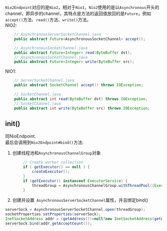 `Nio2Endpoint`对应的是`Nio2`，相对于`Nio1`，`Nio2`使用的是以`Asynchronous`开头的channel，即异步的channel，其特点是方法的返回值放回的是`Future`，例如`accept()`方法、`read()`方法、`write()`方法。</br>
NIO2:
```java
    // AsynchronousServerSocketChannel.java
    public abstract Future<AsynchronousSocketChannel> accept();

    // AsynchronousSocketChannel.java
    public abstract Future<Integer> read(ByteBuffer dst);
    // AsynchronousSocketChannel.java
    public abstract Future<Integer> write(ByteBuffer src);

```

NIO1:
```java
    // ServerSocketChannel.java
    public abstract SocketChannel accept() throws IOException;
    
    // SocketChannel.java
    public abstract int read(ByteBuffer dst) throws IOException;
    // SocketChannel.java
    public abstract int write(ByteBuffer src) throws IOException;

```
## init()
同NioEndpoint. </br>
最后会调用到`Nio2Endpoint#bind()`方法:</br>
1. 创建线程池和`AsynchronousChannelGroup`对象
```java
        // Create worker collection
        if ( getExecutor() == null ) {
            createExecutor();
        }
        if (getExecutor() instanceof ExecutorService) {
            threadGroup = AsynchronousChannelGroup.withThreadPool((ExecutorService) getExecutor());
        }
```
2. 创建并设置` AsynchronousServerSocketChannel`属性，并且绑定bind()
```java
serverSock = AsynchronousServerSocketChannel.open(threadGroup);
socketProperties.setProperties(serverSock);
InetSocketAddress addr = (getAddress()!=null?new InetSocketAddress(getAddress(),getPort()):new InetSocketAddress(getPort()));
serverSock.bind(addr,getAcceptCount());
```
